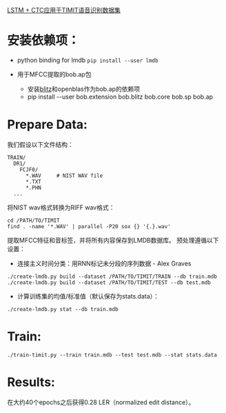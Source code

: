 ﻿[LSTM + CTC应用于TIMIT语音识别数据集](https://github.com/tensorpack/tensorpack/tree/master/examples/CTC-TIMIT)

# 安装依赖项：

- python binding for lmdb
`pip install --user lmdb`

- 用于MFCC提取的bob.ap包
	- 安装[blitz](https://github.com/blitzpp/blitz)和openblas作为bob.ap的依赖项
	- pip install --user bob.extension bob.blitz bob.core bob.sp bob.ap

# Prepare Data:
我们假设以下文件结构：

```
TRAIN/
  DR1/
    FCJF0/
      *.WAV     # NIST WAV file
      *.TXT
      *.PHN
  ...
```
将NIST wav格式转换为RIFF wav格式：

```
cd /PATH/TO/TIMIT
find . -name '*.WAV' | parallel -P20 sox {} '{.}.wav'
```
提取MFCC特征和音标签，并将所有内容保存到LMDB数据库。 预处理遵循以下设置：

- 连接主义时间分类：用RNN标记未分段的序列数据 - Alex Graves

```
./create-lmdb.py build --dataset /PATH/TO/TIMIT/TRAIN --db train.mdb
./create-lmdb.py build --dataset /PATH/TO/TIMIT/TEST --db test.mdb
```
- 计算训练集的均值/标准值（默认保存为stats.data）：

```
./create-lmdb.py stat --db train.mdb
```
# Train:

```
./train-timit.py --train train.mdb --test test.mdb --stat stats.data
```
# Results:
在大约40个epochs之后获得0.28 LER（normalized edit distance）。
